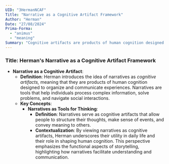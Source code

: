 ```yaml
---
UID: "3HermanNCAF"
Title: "Narrative as a Cognitive Artifact Framework"
Author: "Herman"
Date: "27/08/2024"
Prima-Forma:
  - "animus"
  - "meaning"
Summary: "Cognitive artifacts are products of human cognition designed to organize and communicate experiences: process complex information, solve problems, and navigate social interactions"
---
```


### Title: **Herman's Narrative as a Cognitive Artifact Framework**
- **Narrative as a Cognitive Artifact**:
  - **Definition**: Herman introduces the idea of narratives as *cognitive artifacts,* meaning that they are products of human cognition designed to organize and communicate experiences. Narratives are tools that help individuals process complex information, solve problems, and navigate social interactions.
  - **Key Concepts**:
    - **Narratives as Tools for Thinking**:
      - **Definition**: Narratives serve as cognitive artifacts that allow people to structure their thoughts, make sense of events, and convey meaning to others.
      - **Contextualization**: By viewing narratives as cognitive artifacts, Herman underscores their utility in daily life and their role in shaping human cognition. This perspective emphasizes the functional aspects of storytelling, highlighting how narratives facilitate understanding and communication.